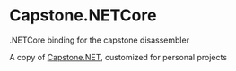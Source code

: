 # Capstone.NETCore
.NETCore binding for the capstone disassembler

A copy of [Capstone.NET](https://github.com/9ee1/Capstone.NET), customized for personal projects
